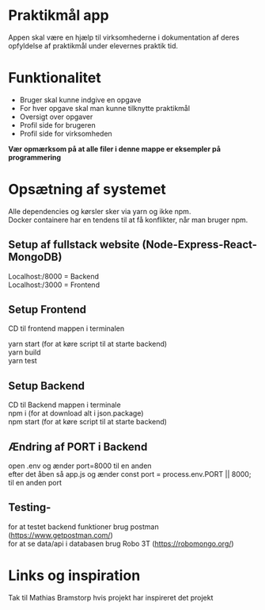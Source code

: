 # Praktikm&aring;l app
Appen skal være en hjælp til virksomhederne i dokumentation af deres opfyldelse af praktikmål under elevernes praktik tid.
# Funktionalitet
* Bruger skal kunne indgive en opgave
* For hver opgave skal man kunne tilknytte praktikmål
* Oversigt over opgaver
* Profil side for brugeren
* Profil side for virksomheden

**Vær opmærksom på at alle filer i denne mappe er eksempler på programmering**

# Opsætning af systemet
Alle dependencies og kørsler sker via yarn og ikke npm.<br/>
Docker containere har en tendens til at få konflikter, når man bruger npm.<br/>

## Setup af fullstack website (Node-Express-React-MongoDB) 
Localhost:/8000 = Backend<br/>
Localhost:/3000 = Frontend<br/>

## Setup Frontend
CD til frontend mappen i terminalen<br/>

yarn start (for at køre script til at starte backend)<br/>
yarn build<br/>
yarn test<br/>

## Setup Backend

CD til Backend mappen i terminale<br/>
npm i (for at download alt i json.package)<br/>
npm start (for at køre script til at starte backend)

## Ændring af PORT i Backend

open .env og ænder port=8000 til en anden<br/>
efter det åben så app.js og ænder const port = process.env.PORT || 8000; til en anden port

## Testing-
for at testet backend funktioner brug postman (https://www.getpostman.com/)<br/>
for at se data/api i databasen brug Robo 3T (https://robomongo.org/)

 

# Links og inspiration

Tak til Mathias Bramstorp hvis projekt har inspireret det projekt
